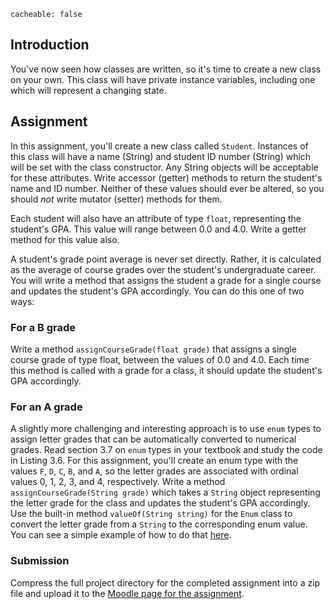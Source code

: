 ```
cacheable: false
```

## Introduction

You've now seen how classes are written, so it's time to create a new class on your own. This class will have private instance variables, including one which will represent a changing state.

## Assignment

In this assignment, you'll create a new class called `Student`. Instances of this class will have a name (String) and student ID number (String) which will be set with the class constructor. Any String objects will be acceptable for these attributes. Write accessor (getter) methods to return the student's name and ID number. Neither of these values should ever be altered, so you should *not* write mutator (setter) methods for them.  

Each student will also have an attribute of type `float`, representing the student's GPA. This value will range between 0.0 and 4.0. Write a getter method for this value also.

A student's grade point average is never set directly. Rather, it is calculated as the average of course grades over the student's undergraduate career. You will write a method that assigns the student a grade for a single course and updates the student's GPA accordingly. You can do this one of two ways:

### For a B grade

Write a method `assignCourseGrade(float grade)` that assigns a single course grade of type float, between the values of 0.0 and 4.0. Each time this method is called with a grade for a class, it should update the student's GPA accordingly.

### For an A grade

A slightly more challenging and interesting approach is to use `enum` types to assign letter grades that can be automatically converted to numerical grades. Read section 3.7 on `enum` types in your textbook and study the code in Listing 3.6. For this assignment, you'll create an enum type with the values
`F`,
`D`,
`C`,
`B`,
and `A`, so the letter grades are associated with ordinal values 0, 1, 2, 3, and 4, respectively. Write a method `assignCourseGrade(String grade)` which takes a `String` object representing the letter grade for the class and updates the student's GPA accordingly. Use the built-in method `valueOf(String string)` for the `Enum` class to convert the letter grade from a `String` to the corresponding enum value. You can see a simple example of how to do that [here](http://stackoverflow.com/questions/604424/convert-a-string-to-an-enum-in-java).

### Submission

Compress the full project directory for the completed assignment into a zip file and upload it to the [Moodle page for the assignment](https://moodle.pugetsound.edu/moodle/mod/assign/view.php?id=334886).
